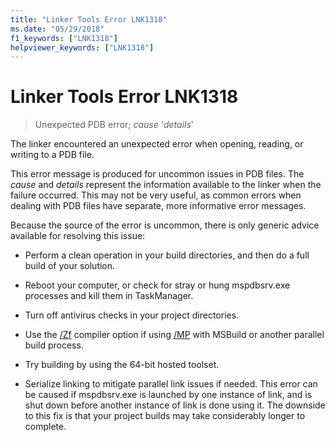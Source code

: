 ```yaml
---
title: "Linker Tools Error LNK1318"
ms.date: "05/29/2018"
f1_keywords: ["LNK1318"]
helpviewer_keywords: ["LNK1318"]
---
```

# Linker Tools Error LNK1318

> Unexpected PDB error; *cause* '*details*'

The linker encountered an unexpected error when opening, reading, or writing to a PDB file.

This error message is produced for uncommon issues in PDB files. The *cause* and *details* represent the information available to the linker when the failure occurred. This may not be very useful, as common errors when dealing with PDB files have separate, more informative error messages.

Because the source of the error is uncommon, there is only generic advice available for resolving this issue:

- Perform a clean operation in your build directories, and then do a full build of your solution.

- Reboot your computer, or check for stray or hung mspdbsrv.exe processes and kill them in TaskManager.

- Turn off antivirus checks in your project directories.

- Use the [/Zf](../../build/reference/zf.md) compiler option if using [/MP](../../build/reference/mp-build-with-multiple-processes.md) with MSBuild or another parallel build process.

- Try building by using the 64-bit hosted toolset.

- Serialize linking to mitigate parallel link issues if needed. This error can be caused if mspdbsrv.exe is launched by one instance of link, and is shut down before another instance of link is done using it. The downside to this fix is that your project builds may take considerably longer to complete.
